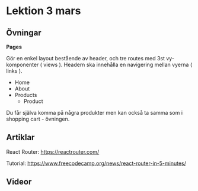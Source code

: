 # Lektion 3 mars

## Övningar

**Pages**

Gör en enkel layout bestående av header, och tre routes med 3st vy-komponenter ( views ). Headern ska innehålla en navigering mellan vyerna ( links ).

- Home
- About
- Products
	- Product

Du får själva komma på några produkter men kan också ta samma som i shopping cart - övningen.

## Artiklar

React Router: https://reactrouter.com/

Tutorial: https://www.freecodecamp.org/news/react-router-in-5-minutes/

## Videor
